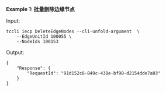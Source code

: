 **Example 1: 批量删除边缘节点**



Input: 

```
tccli iecp DeleteEdgeNodes --cli-unfold-argument  \
    --EdgeUnitId 100055 \
    --NodeIds 100153
```

Output: 
```
{
    "Response": {
        "RequestId": "91d152c8-849c-438e-bf90-d2154dde7a03"
    }
}
```

